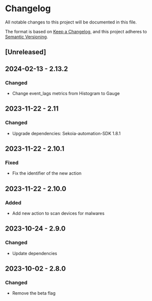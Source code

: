 # Changelog

All notable changes to this project will be documented in this file.

The format is based on [Keep a Changelog](https://keepachangelog.com/en/1.0.0/),
and this project adheres to [Semantic Versioning](https://semver.org/spec/v2.0.0.html).

## [Unreleased]

## 2024-02-13 - 2.13.2

### Changed

- Change event_lags metrics from Histogram to Gauge

## 2023-11-22 - 2.11

### Changed

- Upgrade dependencies: Sekoia-automation-SDK 1.8.1

## 2023-11-22 - 2.10.1

### Fixed

- Fix the identifier of the new action

## 2023-11-22 - 2.10.0

### Added

- Add new action to scan devices for malwares

## 2023-10-24 - 2.9.0

### Changed

- Update dependencies

## 2023-10-02 - 2.8.0

### Changed

- Remove the beta flag
